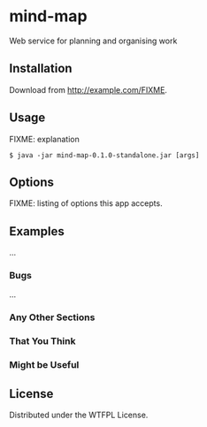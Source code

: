 # mind-map
Web service for planning and organising work



## Installation

Download from http://example.com/FIXME.

## Usage

FIXME: explanation

    $ java -jar mind-map-0.1.0-standalone.jar [args]

## Options

FIXME: listing of options this app accepts.

## Examples

...

### Bugs

...

### Any Other Sections
### That You Think
### Might be Useful

## License

Distributed under the WTFPL License.
